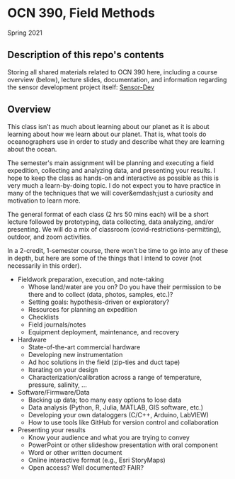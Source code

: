 # OCN 390, Field Methods
Spring 2021

## Description of this repo's contents
Storing all shared materials related to OCN 390 here, including a course overview (below), lecture slides, documentation, and information regarding the sensor development project itself: [Sensor-Dev](Sensor-Dev)

## Overview
This class isn’t as much about learning about our planet as it is about learning about how we learn about our planet. That is, what tools do oceanographers use in order to study and describe what they are learning about the ocean. 

The semester's main assignment will be planning and executing a field expedition, collecting and analyzing data, and presenting your results. I hope to keep the class as hands-on and interactive as possible as this is very much a learn-by-doing topic. I do not expect you to have practice in many of the techniques that we will cover&emdash;just a curiosity and motivation to learn more.

The general format of each class (2 hrs 50 mins each) will be a short lecture followed by prototyping, data collecting, data analyzing, and/or presenting. We will do a mix of classroom (covid-restrictions-permitting), outdoor, and zoom activities.

In a 2-credit, 1-semester course, there won’t be time to go into any of these in depth, but here are some of the things that I intend to cover (not necessarily in this order).
- Fieldwork preparation, execution, and note-taking
    - Whose land/water are you on? Do you have their permission to be there and to collect (data, photos, samples, etc.)?
    - Setting goals: hypothesis-driven or exploratory?
    - Resources for planning an expedition
    - Checklists
    - Field journals/notes
    - Equipment deployment, maintenance, and recovery
- Hardware
    - State-of-the-art commercial hardware
    - Developing new instrumentation
    - Ad hoc solutions in the field (zip-ties and duct tape)
    - Iterating on your design
    - Characterization/calibration across a range of temperature, pressure, salinity, ...
- Software/Firmware/Data
    - Backing up data; too many easy options to lose data
    - Data analysis (Python, R, Julia, MATLAB, GIS software, etc.)
    - Developing your own dataloggers (C/C++, Arduino, LabVIEW)
    - How to use tools like GitHub for version control and collaboration
- Presenting your results
    - Know your audience and what you are trying to convey
    - PowerPoint or other slideshow presentation with oral component
    - Word or other written document
    - Online interactive format (e.g., Esri StoryMaps)
    - Open access? Well documented? FAIR?
